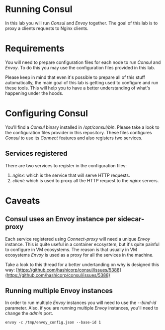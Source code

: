 # Running Consul

In this lab you will run _Consul_ and _Envoy_ together.
The goal of this lab is to proxy a clients requests to Nginx clients.

# Requirements

You will need to prepare configuration files for each node to run _Consul_ and _Envoy_.
To do this you may use the configuration files provided in this lab.

Please keep in mind that even it's possible to prepare all of this stuff automatically, the main goal of this lab is getting used to configure and run these tools. This will help you to have a better understanding of what's happening under the hoods.

# Configuring Consul

You'll find a _Consul_ binary installed in */opt/consul/bin*.
Please take a look to the configuration files provider in this repository. These files configures _Consul_ to use its _Connect_ features and also registers two services.

## Services registered

There are two services to register in the configuration files:

1. _nginx:_ which is the service that will serve HTTP requests.
2. _client:_ which is used to proxy all the HTTP request to the _nginx_ servers.

# Caveats

## Consul uses an Envoy instance per sidecar-proxy

Each service registered using _Connect-proxy_ will need a unique _Envoy_ instance. This is quite useful in a container ecosystem, but it's quite painful to configure in VM ecosystems.
The reason is that usually in VM ecosystems _Envoy_ is used as a proxy for all the services in the machine.

Take a look to this thread for a better undertanding on why is designed this way: [https://github.com/hashicorp/consul/issues/5388](https://github.com/hashicorp/consul/issues/5388)

## Running multiple Envoy instances

In order to run multiple _Envoy_ instances you will need to use the *--bind-id* parameter.
Also, if you are running multiple _Envoy_ instances, you'll need to change the _admin_ port.

```
envoy -c /tmp/envoy_config.json --base-id 1
```
